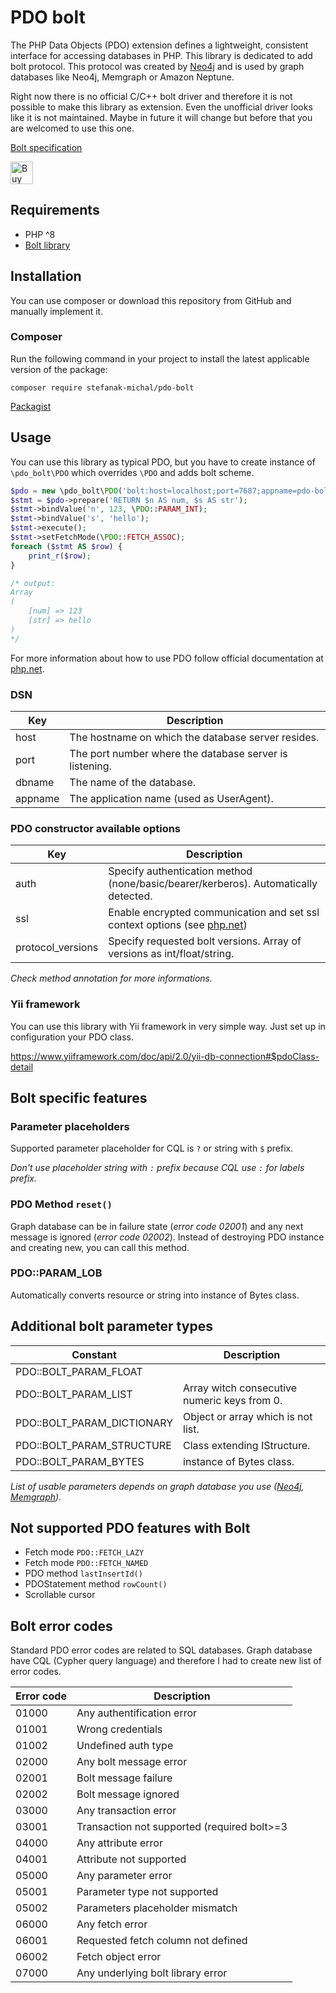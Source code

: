 # PDO bolt

The PHP Data Objects (PDO) extension defines a lightweight, consistent interface for accessing databases in PHP. This
library is dedicated to add bolt protocol. This protocol was created by [Neo4j](https://neo4j.com/) and is used by graph
databases like Neo4j, Memgraph or Amazon Neptune.

Right now there is no official C/C++ bolt driver and therefore it is not possible to make this library as extension.
Even the unofficial driver looks like it is not maintained. Maybe in future it will change but before that you are
welcomed to use this one.

[Bolt specification](https://neo4j.com/docs/bolt/current/)

<a href='https://ko-fi.com/Z8Z5ABMLW' target='_blank'><img height='36' style='border:0px;height:36px;' src='https://cdn.ko-fi.com/cdn/kofi1.png?v=3' border='0' alt='Buy Me a Coffee at ko-fi.com' /></a>

## Requirements

- PHP ^8
- [Bolt library](https://packagist.org/packages/stefanak-michal/bolt)

## Installation

You can use composer or download this repository from GitHub and manually implement it.

### Composer

Run the following command in your project to install the latest applicable version of the package:

`composer require stefanak-michal/pdo-bolt`

[Packagist](https://packagist.org/packages/stefanak-michal/pdo-bolt)

## Usage

You can use this library as typical PDO, but you have to create instance of `\pdo_bolt\PDO` which overrides `\PDO` and
adds bolt scheme.

```php
$pdo = new \pdo_bolt\PDO('bolt:host=localhost;port=7687;appname=pdo-bolt', 'neo4j', 'neo4j');
$stmt = $pdo->prepare('RETURN $n AS num, $s AS str');
$stmt->bindValue('n', 123, \PDO::PARAM_INT);
$stmt->bindValue('s', 'hello');
$stmt->execute();
$stmt->setFetchMode(\PDO::FETCH_ASSOC);
foreach ($stmt AS $row) {
    print_r($row);
}

/* output:
Array
(
    [num] => 123
    [str] => hello
)
*/
```

For more information about how to use PDO follow official documentation
at [php.net](https://www.php.net/manual/en/book.pdo.php).

### DSN

| Key     | Description                                             |
|---------|---------------------------------------------------------|
| host    | The hostname on which the database server resides.      |
| port    | The port number where the database server is listening. |
| dbname  | The name of the database.                               |
| appname | The application name (used as UserAgent).               |

### PDO constructor available options

| Key               | Description                                                                                                               |
|-------------------|---------------------------------------------------------------------------------------------------------------------------|
| auth              | Specify authentication method (none/basic/bearer/kerberos). Automatically detected.                                       |
| ssl               | Enable encrypted communication and set ssl context options (see [php.net](https://www.php.net/manual/en/context.ssl.php)) |
| protocol_versions | Specify requested bolt versions. Array of versions as int/float/string.                                                   |

_Check method annotation for more informations._

### Yii framework

You can use this library with Yii framework in very simple way. Just set up in configuration your PDO class.

https://www.yiiframework.com/doc/api/2.0/yii-db-connection#$pdoClass-detail

## Bolt specific features

### Parameter placeholders

Supported parameter placeholder for CQL is `?` or string with `$` prefix.

_Don't use placeholder string with `:` prefix because CQL use `:` for labels prefix._

### PDO Method `reset()`

Graph database can be in failure state (_error code 02001_) and any next message is ignored (_error code 02002_).
Instead of destroying PDO instance and creating new, you can call this method.

### PDO::PARAM_LOB

Automatically converts resource or string into instance of Bytes class.

## Additional bolt parameter types

| Constant                   | Description                                  |
|----------------------------|----------------------------------------------|
| PDO::BOLT_PARAM_FLOAT      |                                              |
| PDO::BOLT_PARAM_LIST       | Array witch consecutive numeric keys from 0. | 
| PDO::BOLT_PARAM_DICTIONARY | Object or array which is not list.           |
| PDO::BOLT_PARAM_STRUCTURE  | Class extending IStructure.                  |
| PDO::BOLT_PARAM_BYTES      | instance of Bytes class.                     |

_List of usable parameters depends on graph database you
use ([Neo4j](https://neo4j.com/docs/cypher-manual/current/syntax/values/#structural-types), [Memgraph](https://memgraph.com/docs/memgraph/reference-guide/data-types))._

## Not supported PDO features with Bolt

- Fetch mode `PDO::FETCH_LAZY`
- Fetch mode `PDO::FETCH_NAMED`
- PDO method `lastInsertId()`
- PDOStatement method `rowCount()`
- Scrollable cursor

## Bolt error codes

Standard PDO error codes are related to SQL databases. Graph database have CQL (Cypher query language) and therefore I
had to create new list of error codes.

| Error code | Description                                 |
|------------|---------------------------------------------|
| 01000      | Any authentification error                  |
| 01001      | Wrong credentials                           |
| 01002      | Undefined auth type                         |
| 02000      | Any bolt message error                      |
| 02001      | Bolt message failure                        |
| 02002      | Bolt message ignored                        |
| 03000      | Any transaction error                       |
| 03001      | Transaction not supported (required bolt>=3 |
| 04000      | Any attribute error                         |
| 04001      | Attribute not supported                     |
| 05000      | Any parameter error                         |
| 05001      | Parameter type not supported                |
| 05002      | Parameters placeholder mismatch             |
| 06000      | Any fetch error                             |
| 06001      | Requested fetch column not defined          |
| 06002      | Fetch object error                          |
| 07000      | Any underlying bolt library error           |
